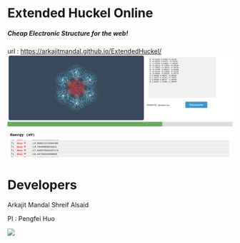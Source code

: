 # Extended Huckel Online
##### Cheap Electronic Structure for the web! 
url : https://arkajitmandal.github.io/ExtendedHuckel/
<img src="Demo.png" >

# Developers
Arkajit Mandal
Shreif Alsaid

PI : Pengfei Huo

<img src="logo.png" />